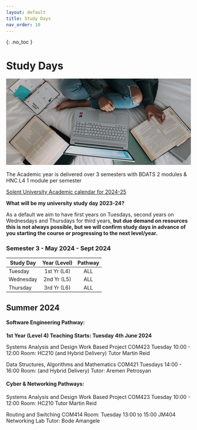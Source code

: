 ```yaml
---
layout: default
title: Study Days
nav_order: 10
---
```


{: .no_toc }

# Study Days

![windows-v94mlgvsza4-unsplash.jpg](./images/windows-v94mlgvsza4-unsplash.jpg)

The Academic year is delivered over 3 semesters with BDATS 2 modules &  HNC L4 1 module per semester 

[Solent University Academic calendar for 2024-25](https://students.solent.ac.uk/official-documents/policy-governance-and-information/academic-calendar-2024-25.pdf)

**What will be my university study day 2023-24?**

As a default we aim to have first years on Tuesdays, second years on Wednesdays and Thursdays for third years, **but due demand on resources this is not always possible, but we will confirm study days in advance of you starting the course or progressing to the next level/year.**

### Semester 3 - May 2024 - Sept 2024

| Study Day | Year (Level)  |           Pathway           |
| --------- | :-----------: | :-------------------------: |
| Tuesday   |  1st Yr (L4)  |             ALL             |
| Wednesday | 2nd Yr (L5)   |             ALL             |
| Thursday  | 3rd Yr (L6)   |             ALL             |



## Summer 2024

#### Software Engineering Pathway:

**1st Year (Level 4) Teaching Starts: Tuesday 4th June 2024**

Systems Analysis and Design Work Based Project COM423
Tuesday 10:00 - 12:00
Room: HC210 (and Hybrid Delivery)
Tutor Martin Reid

Data Structures, Algorithms and Mathematics COM421
Tuesdays 14:00 - 16:00
Room:  (and Hybrid Delivery)
Tutor: Aremen Petrosyan


#### Cyber & Networking Pathways:

Systems Analysis and Design Work Based Project COM423
Tuesday 10:00 - 12:00
Room: HC210
Tutor Martin Reid

Routing and Switching COM414
Room: Tuesday 13:00 to 15:00
JM404 Networking Lab
Tutor: Bode Amangele

